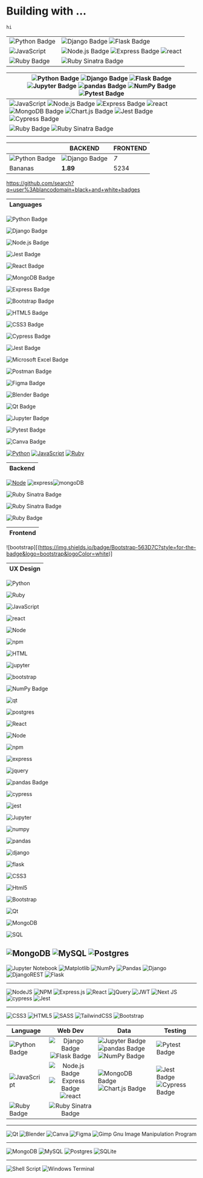 # Building with ...

```python
hi


```

	
|   |                                             |
|--------------|------------|
| ![Python Badge](https://img.shields.io/badge/Python-black?logo=python&logoColor=fff&style=for-the-badge) | ![Django Badge](https://img.shields.io/badge/Django-black?logo=django&logoColor=fff&style=for-the-badge)      ![Flask Badge](https://img.shields.io/badge/Flask-black?logo=flask&logoColor=fff&style=for-the-badge) | ![Jupyter Badge](https://img.shields.io/badge/Jupyter-black?logo=jupyter&logoColor=fff&style=for-the-badge) ![pandas Badge](https://img.shields.io/badge/pandas-black?logo=pandas&logoColor=fff&style=for-the-badge) ![NumPy Badge](https://img.shields.io/badge/NumPy-black?logo=numpy&logoColor=fff&style=for-the-badge) |![Pytest Badge](https://img.shields.io/badge/Pytest-black?logo=pytest&logoColor=fff&style=for-the-badge)
|  ![JavaScript](https://img.shields.io/badge/-JavaScript-000000?style=for-the-badge&logo=javascript&logoColor=white&style=flat-square)            | ![Node.js Badge](https://img.shields.io/badge/Node.js-black?logo=nodedotjs&logoColor=fff&style=for-the-badge)    ![Express Badge](https://img.shields.io/badge/Express-000?logo=express&logoColor=fff&style=for-the-badge)    ![react](https://img.shields.io/badge/-React-000000?style=for-the-badge&logo=react&logoColor=white&style=flat-square)     |  ![MongoDB Badge](https://img.shields.io/badge/MongoDB-47A248?logo=mongodb&logoColor=fff&style=flat-square) ![Chart.js Badge](https://img.shields.io/badge/Chart.js-FF6384?logo=chartdotjs&logoColor=fff&style=flat-square)             |  ![Jest Badge](https://img.shields.io/badge/Jest-C21325?logo=jest&logoColor=fff&style=flat-square)   ![Cypress Badge](https://img.shields.io/badge/Cypress-17202C?logo=cypress&logoColor=fff&style=flat-square)      |  
| ![Ruby Badge](https://img.shields.io/badge/Ruby-CC342D?logo=ruby&logoColor=fff&style=for-the-badge)             | ![Ruby Sinatra Badge](https://img.shields.io/badge/Ruby%20Sinatra-000?logo=rubysinatra&logoColor=fff&style=for-the-badge)          |        |             | 

|  ![Python Badge](https://img.shields.io/badge/Python-black?logo=python&logoColor=fff&style=for-the-badge) ![Django Badge](https://img.shields.io/badge/Django-black?logo=django&logoColor=fff&style=for-the-badge)      ![Flask Badge](https://img.shields.io/badge/Flask-black?logo=flask&logoColor=fff&style=for-the-badge) ![Jupyter Badge](https://img.shields.io/badge/Jupyter-black?logo=jupyter&logoColor=fff&style=for-the-badge) ![pandas Badge](https://img.shields.io/badge/pandas-black?logo=pandas&logoColor=fff&style=for-the-badge) ![NumPy Badge](https://img.shields.io/badge/NumPy-black?logo=numpy&logoColor=fff&style=for-the-badge) ![Pytest Badge](https://img.shields.io/badge/Pytest-black?logo=pytest&logoColor=fff&style=for-the-badge)            |
|--------------|
|   ![JavaScript](https://img.shields.io/badge/-JavaScript-000000?style=for-the-badge&logo=javascript&logoColor=white&style=flat-square)           ![Node.js Badge](https://img.shields.io/badge/Node.js-black?logo=nodedotjs&logoColor=fff&style=for-the-badge)    ![Express Badge](https://img.shields.io/badge/Express-000?logo=express&logoColor=fff&style=for-the-badge)    ![react](https://img.shields.io/badge/-React-000000?style=for-the-badge&logo=react&logoColor=white&style=flat-square)      ![MongoDB Badge](https://img.shields.io/badge/MongoDB-47A248?logo=mongodb&logoColor=fff&style=flat-square) ![Chart.js Badge](https://img.shields.io/badge/Chart.js-FF6384?logo=chartdotjs&logoColor=fff&style=flat-square)          ![Jest Badge](https://img.shields.io/badge/Jest-C21325?logo=jest&logoColor=fff&style=flat-square)   ![Cypress Badge](https://img.shields.io/badge/Cypress-17202C?logo=cypress&logoColor=fff&style=flat-square)      | 
|![Ruby Badge](https://img.shields.io/badge/Ruby-CC342D?logo=ruby&logoColor=fff&style=for-the-badge) ![Ruby Sinatra Badge](https://img.shields.io/badge/Ruby%20Sinatra-000?logo=rubysinatra&logoColor=fff&style=for-the-badge)  | 
|                                                        |


|         | BACKEND   | FRONTEND
|--------------|-----------|------------|
| ![Python Badge](https://img.shields.io/badge/Python-black?logo=python&logoColor=fff&style=for-the-badge) | ![Django Badge](https://img.shields.io/badge/Django-092E20?logo=django&logoColor=fff&style=flat-square)    | *7*        |
| Bananas      | **1.89**  | 5234       |

https://github.com/search?q=user%3Ablancodomain+black+and+white+badges

| Languages               | 
|-------------------------| 
![Python Badge](https://img.shields.io/badge/Python-black?logo=python&logoColor=fff&style=for-the-badge)

![Django Badge](https://img.shields.io/badge/Django-092E20?logo=django&logoColor=fff&style=flat-square)

![Node.js Badge](https://img.shields.io/badge/Node.js-black?logo=nodedotjs&logoColor=fff&style=flat-square)

![Jest Badge](https://img.shields.io/badge/Jest-black?logo=jest&logoColor=fff&style=for-the-badge)

![React Badge](https://img.shields.io/badge/React-61DAFB?logo=react&logoColor=000&style=flat-square)

![MongoDB Badge](https://img.shields.io/badge/MongoDB-47A248?logo=mongodb&logoColor=fff&style=flat-square)

![Express Badge](https://img.shields.io/badge/Express-000?logo=express&logoColor=fff&style=flat-square)

![Bootstrap Badge](https://img.shields.io/badge/Bootstrap-7952B3?logo=bootstrap&logoColor=fff&style=flat-square)

![HTML5 Badge](https://img.shields.io/badge/HTML5-E34F26?logo=html5&logoColor=fff&style=flat-square)

![CSS3 Badge](https://img.shields.io/badge/CSS3-1572B6?logo=css3&logoColor=fff&style=flat-square)

![Cypress Badge](https://img.shields.io/badge/Cypress-17202C?logo=cypress&logoColor=fff&style=flat-square)

![Jest Badge](https://img.shields.io/badge/Jest-C21325?logo=jest&logoColor=fff&style=flat-square)

![Microsoft Excel Badge](https://img.shields.io/badge/Microsoft%20Excel-217346?logo=microsoftexcel&logoColor=fff&style=flat-square)

![Postman Badge](https://img.shields.io/badge/Postman-FF6C37?logo=postman&logoColor=fff&style=flat-square)

![Figma Badge](https://img.shields.io/badge/Figma-F24E1E?logo=figma&logoColor=fff&style=flat-square)

![Blender Badge](https://img.shields.io/badge/Blender-F5792A?logo=blender&logoColor=fff&style=flat-square)

![Qt Badge](https://img.shields.io/badge/Qt-41CD52?logo=qt&logoColor=fff&style=flat-square)

![Jupyter Badge](https://img.shields.io/badge/Jupyter-F37626?logo=jupyter&logoColor=fff&style=flat-square)

![Pytest Badge](https://img.shields.io/badge/Pytest-0A9EDC?logo=pytest&logoColor=fff&style=flat-square)

![Canva Badge](https://img.shields.io/badge/Canva-00C4CC?logo=canva&logoColor=fff&style=flat-square)

[![Python](https://img.shields.io/badge/python-black?style=flat-square&logo=python&logoColor=white&link=https://github.com/blancodomain/blancodomain/edit/main/README.md)](https://github.com/blancodomain/blancodomain/edit/main/README.md) [![JavaScript](https://img.shields.io/badge/JavaScript-black?style=flat-square&logo=Javascript&logoColor=white&link=https://github.com/blancodomain/blancodomain/edit/main/README.md)](https://github.com/blancodomain/blancodomain/edit/main/README.md) [![Ruby](https://img.shields.io/badge/ruby-black?style=flat-square&logo=ruby&logoColor=white&link=https://github.com/blancodomain/blancodomain/edit/main/README.md)](https://github.com/blancodomain/blancodomain/edit/main/README.md)



| Backend                             | 
|-------------------------------------| 

[![Node](https://img.shields.io/badge/Node-black?style=flat-square&logo=Node.js&logoColor=white&link=https://github.com/blancodomain/blancodomain/edit/main/README.md)](https://github.com/blancodomain/blancodomain/edit/main/README.md) ![express](https://img.shields.io/badge/-express-000000?style=for-the-badge&logo=express&logoColor=white&style=flat-square)![mongoDB](https://img.shields.io/badge/-mongoDB-000000?style=for-the-badge&logo=mongodb&logoColor=white&style=flat-square)

![Ruby Sinatra Badge](https://img.shields.io/badge/Ruby%20Sinatra-000?logo=rubysinatra&logoColor=fff&style=flat)

![Ruby Sinatra Badge](https://img.shields.io/badge/Ruby%20Sinatra-000?logo=rubysinatra&logoColor=fff&style=for-the-badge)


![Ruby Badge](https://img.shields.io/badge/Ruby-CC342D?logo=ruby&logoColor=fff&style=for-the-badge)

| Frontend                          | 
|-------------------------------------| 

![bootstrap][(https://img.shields.io/badge/Bootstrap-563D7C?style=for-the-badge&logo=bootstrap&logoColor=white)]



| UX 	Design                          | 
|-------------------------------------| 

![Python](https://img.shields.io/badge/-Python-000000?style=for-the-badge&logo=python&logoColor=white&style=flat-square)

![Ruby](https://img.shields.io/badge/-Ruby-000000?style=for-the-badge&logo=ruby&logoColor=white&style=flat-square)

![JavaScript](https://img.shields.io/badge/-JavaScript-000000?style=for-the-badge&logo=javascript&logoColor=white&style=flat-square)

![react](https://img.shields.io/badge/-React-000000?style=for-the-badge&logo=react&logoColor=white&style=flat-square)

![Node](https://img.shields.io/badge/-Node-000000?style=for-the-badge&logo=node.js&logoColor=white&style=flat-square)

![npm](https://img.shields.io/badge/-npm-000000?style=for-the-badge&logo=NPM&logoColor=white&style=flat-square)



![HTML](https://img.shields.io/badge/-HTML5-000000?style=for-the-badge&logo=html5&logoColor=white&style=flat-square)

![jupyter](https://img.shields.io/badge/-jupyter-000000?style=for-the-badge&logo=jupyter&logoColor=white&style=flat-square)

![bootstrap](https://img.shields.io/badge/-bootstrap-000000?style=for-the-badge&logo=bootstrap&logoColor=white&style=flat-square)

![NumPy Badge](https://img.shields.io/badge/NumPy-013243?logo=numpy&logoColor=fff&style=flat-square)

![qt](https://img.shields.io/badge/-Qt-000000?style=for-the-badge&logo=qt&logoColor=white&style=flat-square)

![postgres](https://img.shields.io/badge/-postgresql-000000?style=for-the-badge&logo=postgresql&logoColor=white&style=flat-square)

![React](https://img.shields.io/badge/-React-000000?logo=react&logoColor=white&style=flat-square)

![Node](https://img.shields.io/badge/-Node-000000?logo=node.js&style=flat-square)

![npm](https://img.shields.io/badge/-NPM-000000?logo=npm)

![express](https://img.shields.io/badge/-express-000000?logo=express)

![jquery](https://img.shields.io/badge/-jQuery-000000?logo=jquery)

![pandas Badge](https://img.shields.io/badge/pandas-150458?logo=pandas&logoColor=fff&style=flat-square)

![cypress](https://img.shields.io/badge/-Cypress-000000?logo=cypress)

![jest](https://img.shields.io/badge/-Jest-000000?logo=jest)

![Jupyter](https://img.shields.io/badge/-Jupyter-000000?logo=jupyter)

![numpy](https://img.shields.io/badge/-Numpy-000000?logo=numpy)

![pandas](https://img.shields.io/badge/-pandas-000000?logo=pandas)

![django](https://img.shields.io/badge/-django-000000?logo=django)

![flask](https://img.shields.io/badge/-Flask-000000?logo=flask)

![CSS3](https://img.shields.io/badge/-CSS3-000000?logo=CSS3)

![Html5](https://img.shields.io/badge/-HTML5-000000?logo=HTML5)

![Bootstrap](https://img.shields.io/badge/-Bootstrap-000000?logo=Bootstrap)

![Qt](https://img.shields.io/badge/-Qt-000000?logo=qt)

![MongoDB](https://img.shields.io/badge/-MongoDB-000000?logo=Mongodb)

![SQL](https://img.shields.io/badge/-postgresql-000000?logo=postgresql)

![MongoDB](https://img.shields.io/badge/MongoDB-%234ea94b.svg?style=for-the-badge&logo=mongodb&logoColor=white)
![MySQL](https://img.shields.io/badge/mysql-%2300f.svg?style=for-the-badge&logo=mysql&logoColor=white)
![Postgres](https://img.shields.io/badge/postgres-%23316192.svg?style=for-the-badge&logo=postgresql&logoColor=white)
---
![Jupyter Notebook](https://img.shields.io/badge/jupyter-%23FA0F00.svg?style=for-the-badge&logo=jupyter&logoColor=white)
![Matplotlib](https://img.shields.io/badge/Matplotlib-%23ffffff.svg?style=for-the-badge&logo=Matplotlib&logoColor=black)
![NumPy](https://img.shields.io/badge/numpy-%23013243.svg?style=for-the-badge&logo=numpy&logoColor=white&labelColor=black)
![Pandas](https://img.shields.io/badge/pandas-%23150458.svg?style=for-the-badge&logo=pandas&logoColor=white&labelColor=black)
![Django](https://img.shields.io/badge/django-%23092E20.svg?style=for-the-badge&logo=django&logoColor=white&labelColor=black)
![DjangoREST](https://img.shields.io/badge/DJANGO-REST-ff1709?style=for-the-badge&logo=django&logoColor=white&color=gray&labelColor=black)
![Flask](https://img.shields.io/badge/flask-%23000.svg?style=for-the-badge&logo=flask&logoColor=white&labelColor=black)


---
![NodeJS](https://img.shields.io/badge/node.js-6DA55F?style=for-the-badge&logo=node.js&logoColor=white&labelColor=black)
![NPM](https://img.shields.io/badge/NPM-%23CB3837.svg?style=for-the-badge&logo=npm&logoColor=white&labelColor=black)
![Express.js](https://img.shields.io/badge/express.js-%23404d59.svg?style=for-the-badge&logo=express&logoColor=%2361DAFB&labelColor=black)
![React](https://img.shields.io/badge/react-%2320232a.svg?style=for-the-badge&logo=react&logoColor=%2361DAFB&labelColor=black)
![jQuery](https://img.shields.io/badge/jquery-%230769AD.svg?style=for-the-badge&logo=jquery&logoColor=white&labelColor=black)
![JWT](https://img.shields.io/badge/JWT-black?style=for-the-badge&logo=JSON%20web%20tokens)
![Next JS](https://img.shields.io/badge/Next-black?style=for-the-badge&logo=next.js&logoColor=white&labelColor=black)
![cypress](https://img.shields.io/badge/-cypress-%23E5E5E5?style=for-the-badge&logo=cypress&logoColor=058a5e)
![Jest](https://img.shields.io/badge/-jest-%23C21325?style=for-the-badge&logo=jest&logoColor=white)

 --- 
![CSS3](https://img.shields.io/badge/css3-%231572B6.svg?style=for-the-badge&logo=css3&logoColor=white)
![HTML5](https://img.shields.io/badge/html5-%23E34F26.svg?style=for-the-badge&logo=html5&logoColor=white)
![SASS](https://img.shields.io/badge/SASS-hotpink.svg?style=for-the-badge&logo=SASS&logoColor=white)
![TailwindCSS](https://img.shields.io/badge/tailwindcss-%2338B2AC.svg?style=for-the-badge&logo=tailwind-css&logoColor=white)
![Bootstrap](https://img.shields.io/badge/bootstrap-%23563D7C.svg?style=for-the-badge&logo=bootstrap&logoColor=white)

	
| Language     |  Web Dev     | Data | Testing    |
|--------------|:------------:|------------|------------|
| ![Python Badge](https://img.shields.io/badge/Python-black?logo=python&logoColor=fff&style=for-the-badge) | ![Django Badge](https://img.shields.io/badge/Django-black?logo=django&logoColor=fff&style=for-the-badge)      ![Flask Badge](https://img.shields.io/badge/Flask-black?logo=flask&logoColor=fff&style=for-the-badge) | ![Jupyter Badge](https://img.shields.io/badge/Jupyter-black?logo=jupyter&logoColor=fff&style=for-the-badge) ![pandas Badge](https://img.shields.io/badge/pandas-black?logo=pandas&logoColor=fff&style=for-the-badge) ![NumPy Badge](https://img.shields.io/badge/NumPy-black?logo=numpy&logoColor=fff&style=for-the-badge) |![Pytest Badge](https://img.shields.io/badge/Pytest-black?logo=pytest&logoColor=fff&style=for-the-badge)
|  ![JavaScript](https://img.shields.io/badge/-JavaScript-000000?style=for-the-badge&logo=javascript&logoColor=white&style=flat-square)            | ![Node.js Badge](https://img.shields.io/badge/Node.js-black?logo=nodedotjs&logoColor=fff&style=for-the-badge)    ![Express Badge](https://img.shields.io/badge/Express-000?logo=express&logoColor=fff&style=for-the-badge)    ![react](https://img.shields.io/badge/-React-000000?style=for-the-badge&logo=react&logoColor=white&style=flat-square)     |  ![MongoDB Badge](https://img.shields.io/badge/MongoDB-47A248?logo=mongodb&logoColor=fff&style=flat-square) ![Chart.js Badge](https://img.shields.io/badge/Chart.js-FF6384?logo=chartdotjs&logoColor=fff&style=flat-square)             |  ![Jest Badge](https://img.shields.io/badge/Jest-C21325?logo=jest&logoColor=fff&style=flat-square)   ![Cypress Badge](https://img.shields.io/badge/Cypress-17202C?logo=cypress&logoColor=fff&style=flat-square)      |  
| ![Ruby Badge](https://img.shields.io/badge/Ruby-CC342D?logo=ruby&logoColor=fff&style=for-the-badge)             | ![Ruby Sinatra Badge](https://img.shields.io/badge/Ruby%20Sinatra-000?logo=rubysinatra&logoColor=fff&style=for-the-badge)          |        |             | 




---
![Qt](https://img.shields.io/badge/Qt-%23217346.svg?style=for-the-badge&logo=Qt&logoColor=white)
![Blender](https://img.shields.io/badge/blender-%23F5792A.svg?style=for-the-badge&logo=blender&logoColor=white)
![Canva](https://img.shields.io/badge/Canva-%2300C4CC.svg?style=for-the-badge&logo=Canva&logoColor=white)
![Figma](https://img.shields.io/badge/figma-%23F24E1E.svg?style=for-the-badge&logo=figma&logoColor=white)
![Gimp Gnu Image Manipulation Program](https://img.shields.io/badge/Gimp-657D8B?style=for-the-badge&logo=gimp&logoColor=FFFFFF)

---
![MongoDB](https://img.shields.io/badge/MongoDB-%234ea94b.svg?style=for-the-badge&logo=mongodb&logoColor=white)
![MySQL](https://img.shields.io/badge/mysql-%2300f.svg?style=for-the-badge&logo=mysql&logoColor=white)
![Postgres](https://img.shields.io/badge/postgres-%23316192.svg?style=for-the-badge&logo=postgresql&logoColor=white)
![SQLite](https://img.shields.io/badge/sqlite-%2307405e.svg?style=for-the-badge&logo=sqlite&logoColor=white)





  
---

![Shell Script](https://img.shields.io/badge/shell_script-%23121011.svg?style=for-the-badge&logo=gnu-bash&logoColor=white)
![Windows Terminal](https://img.shields.io/badge/Windows%20Terminal-%234D4D4D.svg?style=for-the-badge&logo=windows-terminal&logoColor=white)
